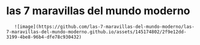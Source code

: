 # las 7 maravillas del mundo moderno

       ![image](https://github.com/las-7-maravillas-del-mundo-moderno/las-7-maravillas-del-mundo-moderno.github.io/assets/145174802/2f9e12dd-3199-4be8-96b4-dfe78c930432)

